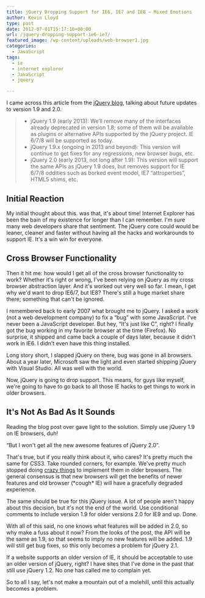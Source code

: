 ```yaml
---
title: jQuery Dropping Support for IE6, IE7 and IE8 – Mixed Emotions
author: Kevin Lloyd
type: post
date: 2012-07-01T15:17:10+00:00
url: /jquery-dropping-support-ie6-ie7/
featured_image: /wp-content/uploads/web-browser1.jpg
categories:
  - JavaScript
tags:
  - ie
  - internet explorer
  - JavaScript
  - jquery

---
```

I came across this article from the [jQuery blog][1], talking about future updates to version 1.9 and 2.0.

>   * jQuery 1.9 (early 2013): We’ll remove many of the interfaces already deprecated in version 1.8; some of them will be available as plugins or alternative APIs supported by the jQuery project. IE 6/7/8 will be supported as today.
>   * jQuery 1.9.x (ongoing in 2013 and beyond): This version will continue to get fixes for any regressions, new browser bugs, etc.
>   * jQuery 2.0 (early 2013, not long after 1.9): This version will support the same APIs as jQuery 1.9 does, but removes support for IE 6/7/8 oddities such as borked event model, IE7 “attroperties”, HTML5 shims, etc.

## Initial Reaction

My initial thought about this. was that, it's about time! Internet Explorer has been the bain of my existence for longer than I can remember. I'm sure many web developers share that sentiment. The jQuery core could would be leaner, cleaner and faster without having all the hacks and workarounds to support IE. It's a win win for everyone.

## Cross Browser Functionality

Then it hit me: how would I get all of the cross browser functionality to work? Whether it's right or wrong, I've been relying on jQuery as my cross browser abstraction layer. And it's worked out very well so far. I mean, I get why we'd want to drop IE6/7, but IE8? There's still a huge market share there; something that can't be ignored.

I remembered back to early 2007 what brought me to jQuery. I asked a work (not a web development company) to fix a &#8220;bug&#8221; with some JavaScript. I've never been a JavaScript developer. But hey, &#8220;It's just like C&#8221;, right? I finally got the bug working in my favorite browser at the time (Firefox). No surprise, it shipped and came back a couple of days later, because it didn't work in IE6. I didn't even have this thing installed.

Long story short, I slapped jQuery on there, bug was gone in all browsers. About a year later, Microsoft saw the light and even started shipping jQuery with Visual Studio. All was well with the world.

Now, jQuery is going to drop support. This means, for guys like myself, we're going to have to go back to all those IE hacks to get things to work in older browsers.

## It's Not As Bad As It Sounds

Reading the blog post over gave light to the solution. Simply use jQuery 1.9 on IE browsers, duh!

&#8220;But I won't get all the new awesome features of jQuery 2.0&#8221;.

That's true, but if you really think about it, who cares? It's pretty much the same for CSS3. Take rounded corners, for example. We've pretty much stopped doing [crazy things][2] to implement them in older browsers. The general consensus is that new browsers will get the benefits of newer features and old browser (\*cough\* IE) will have a gracefully degraded experience.

The same should be true for this jQuery issue. A lot of people aren't happy about this decision, but it's not the end of the world. Use conditional comments to include version 1.9 for older versions 2.0 for IE9 and up. Done.

With all of this said, no one knows what features will be added in 2.0, so why make a fuss about it now? From the looks of the post, the API will be the same as 1.9, so that seems to imply no new features will be added. 1.9 will still get bug fixes, so this only becomes a problem for jQuery 2.1.

If a website supports an older version of IE, it should be acceptable to use an older version of jQuery, right? I have sites that I've done in the past that still use jQuery 1.2. No one has called me to complain yet.

So to all I say, let's not make a mountain out of a molehill, until this actually becomes a problem.

 [1]: http://blog.jquery.com/2012/06/28/jquery-core-version-1-9-and-beyond/
 [2]: https://webdevelopment2.com/rounded-corners-jquery-css/ "Crazy Rounded Corners"